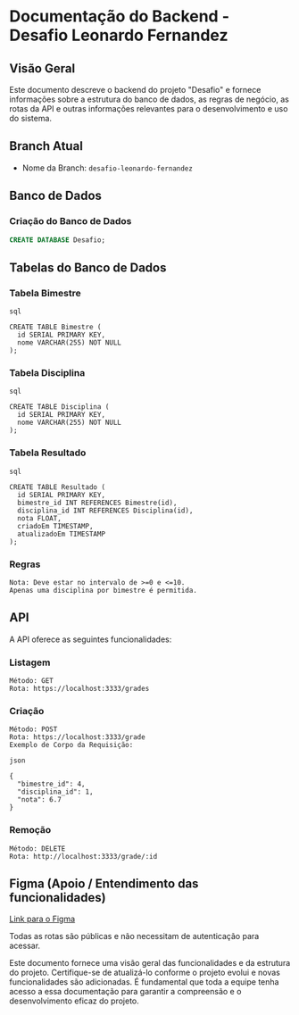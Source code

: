 # Documentação do Backend - Desafio Leonardo Fernandez

## Visão Geral

Este documento descreve o backend do projeto "Desafio" e fornece informações sobre a estrutura do banco de dados, as regras de negócio, as rotas da API e outras informações relevantes para o desenvolvimento e uso do sistema.

## Branch Atual

- Nome da Branch: `desafio-leonardo-fernandez`

## Banco de Dados

### Criação do Banco de Dados

```sql
CREATE DATABASE Desafio;

```
## Tabelas do Banco de Dados
### Tabela Bimestre

```
sql

CREATE TABLE Bimestre (
  id SERIAL PRIMARY KEY,
  nome VARCHAR(255) NOT NULL
);

```
### Tabela Disciplina

```
sql

CREATE TABLE Disciplina (
  id SERIAL PRIMARY KEY,
  nome VARCHAR(255) NOT NULL
);

```
### Tabela Resultado

```
sql

CREATE TABLE Resultado (
  id SERIAL PRIMARY KEY,
  bimestre_id INT REFERENCES Bimestre(id),
  disciplina_id INT REFERENCES Disciplina(id),
  nota FLOAT,
  criadoEm TIMESTAMP,
  atualizadoEm TIMESTAMP
);

```
### Regras

    Nota: Deve estar no intervalo de >=0 e <=10.
    Apenas uma disciplina por bimestre é permitida.

## API

A API oferece as seguintes funcionalidades:
### Listagem

    Método: GET
    Rota: https://localhost:3333/grades

### Criação

    Método: POST
    Rota: https://localhost:3333/grade
    Exemplo de Corpo da Requisição:

```
json

{
  "bimestre_id": 4,
  "disciplina_id": 1,
  "nota": 6.7
}

```
### Remoção

    Método: DELETE
    Rota: http://localhost:3333/grade/:id

## Figma (Apoio / Entendimento das funcionalidades)

  [Link para o Figma](https://www.figma.com/file/YnZJ3bXle54cM6eQWnJZPH/Desafio-(Copy)?type=design&node-id=3%3A493&mode=dev)

  Todas as rotas são públicas e não necessitam de autenticação para acessar.

Este documento fornece uma visão geral das funcionalidades e da estrutura do projeto. Certifique-se de atualizá-lo conforme o projeto evolui e novas funcionalidades são adicionadas. É fundamental que toda a equipe tenha acesso a essa documentação para garantir a compreensão e o desenvolvimento eficaz do projeto.

